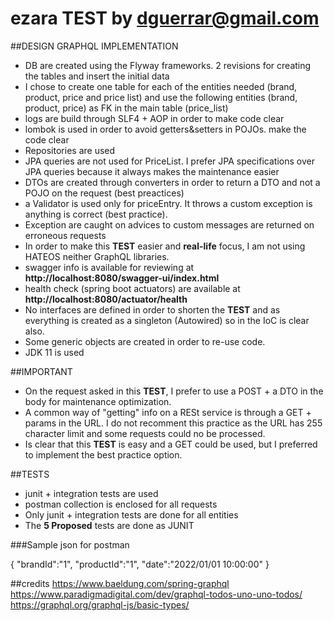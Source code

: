 # ezara TEST by dguerrar@gmail.com

##DESIGN  GRAPHQL IMPLEMENTATION
- DB are created using the Flyway frameworks. 2 revisions for creating the tables and insert the initial data
- I chose to create one table for each of the entities needed (brand, product, price and price list) and use the following entities (brand, product, price) as FK in the main table (price_list)
- logs are build through SLF4 +  AOP in order to make code clear
- lombok is used in order to avoid getters&setters in POJOs. make the code clear
- Repositories are used
- JPA queries are not used for PriceList. I prefer JPA specifications over JPA queries because it always makes the maintenance easier
- DTOs are created through converters in order to return a DTO and not a POJO on the request (best preactices)
- a Validator is used only for priceEntry. It throws a custom exception is anything is correct (best practice).
- Exception are caught on advices to custom messages are returned on erroneous requests
- In order to make this **TEST** easier and **real-life** focus, I am not using HATEOS neither GraphQL libraries.
- swagger info is available for reviewing at **http://localhost:8080/swagger-ui/index.html**
- health check (spring boot actuators) are available at **http://localhost:8080/actuator/health**
- No interfaces are defined in order to shorten the **TEST** and as everything is created as a singleton (Autowired) so in the IoC is clear also. 
- Some generic objects are created in order to re-use code.
- JDK 11 is used

##IMPORTANT
- On the request asked in this **TEST**, I prefer to use a POST + a DTO in the body for maintenance optimization.
- A common way of "getting" info on a RESt service is through a GET + params in the URL. I do not recomment this practice as the URL has 255 character limit and some requests could no be processed.
- Is clear that this **TEST** is easy and a GET could be used, but I preferred to implement the best practice option.


##TESTS
- junit + integration tests are used
- postman collection is enclosed for all requests
- Only junit + integration tests are done for all entities
- The **5 Proposed** tests are done as JUNIT

###Sample json for postman

{
"brandId":"1",
"productId":"1",
"date":"2022/01/01 10:00:00"
}


##credits
https://www.baeldung.com/spring-graphql
https://www.paradigmadigital.com/dev/graphql-todos-uno-uno-todos/
https://graphql.org/graphql-js/basic-types/

